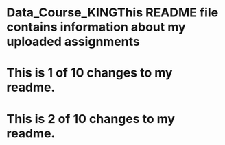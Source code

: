 # Data_Course_KINGThis README file contains information about my uploaded assignments
# This is 1 of 10 changes to my readme.
# This is 2 of 10 changes to my readme.